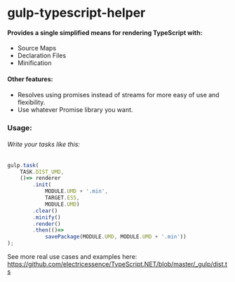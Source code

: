 gulp-typescript-helper
========================

#### Provides a single simplified means for rendering TypeScript with:
* Source Maps
* Declaration Files
* Minification

#### Other features:
* Resolves using promises instead of streams for more easy of use and flexibility.
* Use whatever Promise library you want. 

### Usage:

###### Write your tasks like this:
```ts
gulp.task(
    TASK.DIST_UMD,
    ()=> renderer
        .init(
            MODULE.UMD + '.min',
            TARGET.ES5,
            MODULE.UMD)
        .clear()
        .minify()
        .render()
        .then(()=>
            savePackage(MODULE.UMD, MODULE.UMD + '.min'))
);
```

See more real use cases and examples here:
https://github.com/electricessence/TypeScript.NET/blob/master/_gulp/dist.ts
